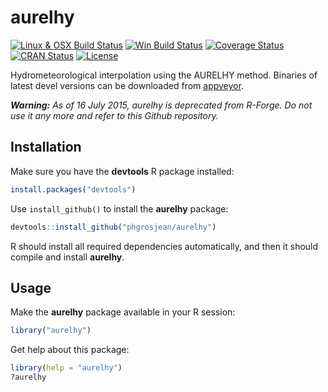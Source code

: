 
# aurelhy

[![Linux & OSX Build Status](https://travis-ci.org/phgrosjean/aurelhy.svg)](https://travis-ci.org/phgrosjean/aurelhy)
[![Win Build Status](https://ci.appveyor.com/api/projects/status/github/phgrosjean/aurelhy?branch=master&svg=true)](http://ci.appveyor.com/project/phgrosjean/aurelhy)
[![Coverage Status](https://img.shields.io/codecov/c/github/phgrosjean/aurelhy/master.svg)
](https://codecov.io/github/phgrosjean/aurelhy?branch=master)
[![CRAN Status](http://www.r-pkg.org/badges/version/aurelhy)](http://cran.r-project.org/package=aurelhy)
[![License](https://img.shields.io/badge/license-GPL-blue.svg)](http://www.gnu.org/licenses/gpl-3.0.html)

Hydrometeorological interpolation using the AURELHY method. Binaries of latest devel versions can be downloaded from [appveyor](https://ci.appveyor.com/project/phgrosjean/aurelhy/build/artifacts).

_**Warning:** As of 16 July 2015, aurelhy is deprecated from R-Forge. Do not use it any more and refer to this Github repository._


## Installation

Make sure you have the **devtools** R package installed:

```r
install.packages("devtools")
```

Use `install_github()` to install the **aurelhy** package:

```r
devtools::install_github("phgrosjean/aurelhy")
```

R should install all required dependencies automatically, and then it should compile and install **aurelhy**.


## Usage

Make the **aurelhy** package available in your R session:

```r
library("aurelhy")
```

Get help about this package:

```r
library(help = "aurelhy")
?aurelhy
```
